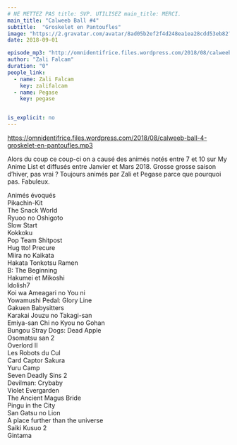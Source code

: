 ```yaml
---
# NE METTEZ PAS title: SVP. UTILISEZ main_title: MERCI.
main_title: "Calweeb Ball #4"
subtitle:  "Groskelet en Pantoufles"
image: "https://2.gravatar.com/avatar/8ad05b2ef2f4d248ea1ea28cdd53eb82?s=96&d=identicon&r=G"
date: 2018-09-01

episode_mp3: "http://omnidentifrice.files.wordpress.com/2018/08/calweeb-ball-4-groskelet-en-pantoufles.mp3"
author: "Zali Falcam"
duration: "0"
people_link: 
  - name: Zali Falcam
    key: zalifalcam
  - name: Pegase
    key: pegase


is_explicit: no
---
```


<PodcastHeader/>

<!-- ECRIRE LA DESCRIPTION DE L'EPISODE SOUS CETTE LIGNE -->
<p><a href="https://omnidentifrice.files.wordpress.com/2018/08/calweeb-ball-4-groskelet-en-pantoufles.mp3" rel="nofollow">https://omnidentifrice.files.wordpress.com/2018/08/calweeb-ball-4-groskelet-en-pantoufles.mp3</a></p>
<p>Alors du coup ce coup-ci on a causé des animés notés entre 7 et 10 sur My Anime List et diffusés entre Janvier et Mars 2018. Grosse grosse saison d’hiver, pas vrai ? Toujours animés par Zali et Pegase parce que pourquoi pas. Fabuleux.</p>
<p>Animés évoqués<br>
Pikachin-Kit<br>
The Snack World<br>
Ryuoo no Oshigoto<br>
Slow Start<br>
Kokkoku<br>
Pop Team Shitpost<br>
Hug tto! Precure<br>
Miira no Kaikata<br>
Hakata Tonkotsu Ramen<br>
B: The Beginning<br>
Hakumei et Mikoshi<br>
Idolish7<br>
Koi wa Ameagari no You ni<br>
Yowamushi Pedal: Glory Line<br>
Gakuen Babysitters<br>
Karakai Jouzu no Takagi-san<br>
Emiya-san Chi no Kyou no Gohan<br>
Bungou Stray Dogs: Dead Apple<br>
Osomatsu san 2<br>
Overlord II<br>
Les Robots du Cul<br>
Card Captor Sakura<br>
Yuru Camp<br>
Seven Deadly Sins 2<br>
Devilman: Crybaby<br>
Violet Evergarden<br>
The Ancient Magus Bride<br>
Pingu in the City<br>
San Gatsu no Lion<br>
A place further than the universe<br>
Saiki Kusuo 2<br>
Gintama</p>


